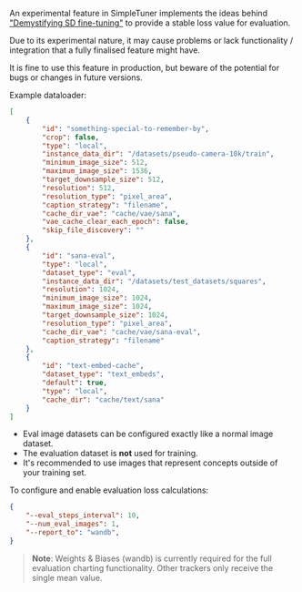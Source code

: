 An experimental feature in SimpleTuner implements the ideas behind ["Demystifying SD fine-tuning"](https://github.com/spacepxl/demystifying-sd-finetuning) to provide a stable loss value for evaluation.

Due to its experimental nature, it may cause problems or lack functionality / integration that a fully finalised feature might have.

It is fine to use this feature in production, but beware of the potential for bugs or changes in future versions.

Example dataloader:

```json
[
    {
        "id": "something-special-to-remember-by",
        "crop": false,
        "type": "local",
        "instance_data_dir": "/datasets/pseudo-camera-10k/train",
        "minimum_image_size": 512,
        "maximum_image_size": 1536,
        "target_downsample_size": 512,
        "resolution": 512,
        "resolution_type": "pixel_area",
        "caption_strategy": "filename",
        "cache_dir_vae": "cache/vae/sana",
        "vae_cache_clear_each_epoch": false,
        "skip_file_discovery": ""
    },
    {
        "id": "sana-eval",
        "type": "local",
        "dataset_type": "eval",
        "instance_data_dir": "/datasets/test_datasets/squares",
        "resolution": 1024,
        "minimum_image_size": 1024,
        "maximum_image_size": 1024,
        "target_downsample_size": 1024,
        "resolution_type": "pixel_area",
        "cache_dir_vae": "cache/vae/sana-eval",
        "caption_strategy": "filename"
    },
    {
        "id": "text-embed-cache",
        "dataset_type": "text_embeds",
        "default": true,
        "type": "local",
        "cache_dir": "cache/text/sana"
    }
]
```

- Eval image datasets can be configured exactly like a normal image dataset.
- The evaluation dataset is **not** used for training.
- It's recommended to use images that represent concepts outside of your training set.

To configure and enable evaluation loss calculations:

```json
{
    "--eval_steps_interval": 10,
    "--num_eval_images": 1,
    "--report_to": "wandb",
}
```

> **Note**: Weights & Biases (wandb) is currently required for the full evaluation charting functionality. Other trackers only receive the single mean value.
